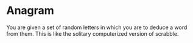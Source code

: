 # Anagram

You are given a set of random letters in which you are to deduce a word from them. This is like the solitary computerized version of scrabble.
